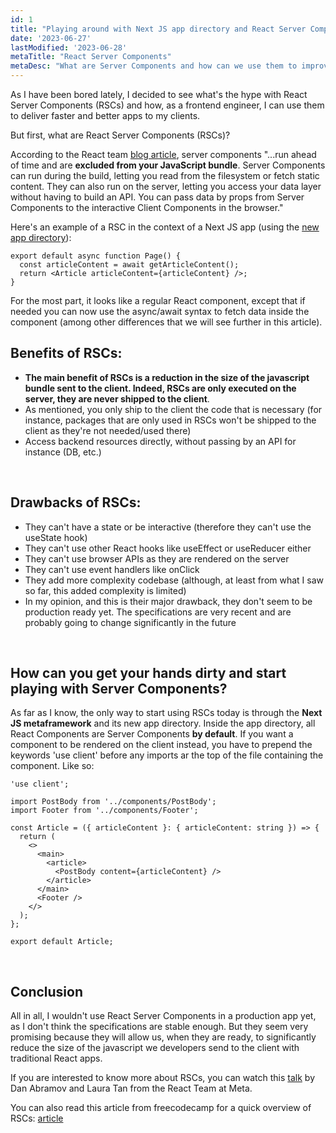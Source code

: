 ```yaml
---
id: 1
title: "Playing around with Next JS app directory and React Server Components"
date: '2023-06-27'
lastModified: '2023-06-28'
metaTitle: "React Server Components"
metaDesc: "What are Server Components and how can we use them to improve our React apps ?"
---
```


As I have been bored lately, I decided to see what's the hype with React Server Components (RSCs) and how, as a frontend engineer, I can use them to deliver faster and better apps to my clients.

But first, what are React Server Components (RSCs)?

According to the React team [blog article](https://react.dev/blog/2023/03/22/react-labs-what-we-have-been-working-on-march-2023#react-server-components), server components "...run ahead of time and are **excluded from your JavaScript bundle**. Server Components can run during the build, letting you read from the filesystem or fetch static content. They can also run on the server, letting you access your data layer without having to build an API. You can pass data by props from Server Components to the interactive Client Components in the browser."

Here's an example of a RSC in the context of a Next JS app (using the [new app directory](https://nextjs.org/docs/app)):

```
export default async function Page() {
  const articleContent = await getArticleContent();
  return <Article articleContent={articleContent} />;
}
```

For the most part, it looks like a regular React component, except that if needed you can now use the async/await syntax to fetch data inside the component (among other differences that we will see further in this article). 

## Benefits of RSCs:

- **The main benefit of RSCs is a reduction in the size of the javascript bundle sent to the client. Indeed, RSCs are only executed on the server, they are never shipped to the client**.
- As mentioned, you only ship to the client the code that is necessary (for instance, packages that are only used in RSCs won't be shipped to the client as they're not needed/used there)
- Access backend resources directly, without passing by an API for instance (DB, etc.)

&nbsp;

## Drawbacks of RSCs:

- They can't have a state or be interactive (therefore they can't use the useState hook)
- They can't use other React hooks like useEffect or useReducer either
- They can't use browser APIs as they are rendered on the server
- They can't use event handlers like onClick
- They  add more complexity codebase (although, at least from what I saw so far, this added complexity is limited)
- In my opinion, and this is their major drawback, they don't seem to be production ready yet. The specifications are very recent and are probably going to change significantly in the future

&nbsp;

## How can you get your hands dirty and start playing with Server Components?


As far as I know, the only way to start using RSCs today is through the **Next JS metaframework** and its new app directory.
Inside the app directory, all React Components are Server Components **by default**. If you want a component to be rendered on the client instead, you have to prepend the keywords 'use client' before any imports ar the top of the file containing the component. Like so:

```
'use client';

import PostBody from '../components/PostBody';
import Footer from '../components/Footer';

const Article = ({ articleContent }: { articleContent: string }) => {
  return (
    <>
      <main>
        <article>
          <PostBody content={articleContent} />
        </article>
      </main>
      <Footer />
    </>
  );
};

export default Article;
```
&nbsp;

## Conclusion

All in all, I wouldn't use React Server Components in a production app yet, as I don't think the specifications are stable enough. But they seem very promising because they will allow us, when they are ready, to significantly reduce the size of the javascript we developers send to the client with traditional React apps.

If you are interested to know more about RSCs, you can watch this [talk](https://www.youtube.com/watch?v=TQQPAU21ZUw&t=3276s) by Dan Abramov and Laura Tan from the React Team at Meta. 

You can also read this article from freecodecamp for a quick overview of RSCs: [article](https://www.freecodecamp.org/news/react-server-components-for-beginners/)